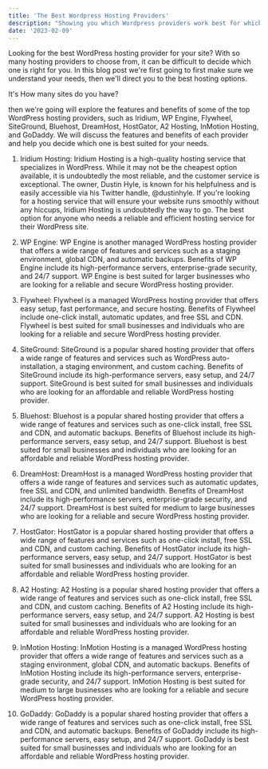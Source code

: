```yaml
---
title: 'The Best Wordpress Hosting Providers'
description: "Showing you which Wordpress providers work best for which types of businesses."
date: '2023-02-09'
---
```


Looking for the best WordPress hosting provider for your site? With so many hosting providers to choose from, it can be difficult to decide which one is right for you. In this blog post we're first going to first make sure we understand your needs, then we'll direct you to the best hosting options.

It's How many sites do you have?

then we're going will explore the features and benefits of some of the top WordPress hosting providers, such as Iridium, WP Engine, Flywheel, SiteGround, Bluehost, DreamHost, HostGator, A2 Hosting, InMotion Hosting, and GoDaddy. We will discuss the features and benefits of each provider and help you decide which one is best suited for your needs.

1. Iridium Hosting: Iridium Hosting is a high-quality hosting service that specializes in WordPress. While it may not be the cheapest option available, it is undoubtedly the most reliable, and the customer service is exceptional. The owner, Dustin Hyle, is known for his helpfulness and is easily accessible via his Twitter handle, @dustinhyle. If you're looking for a hosting service that will ensure your website runs smoothly without any hiccups, Iridium Hosting is undoubtedly the way to go. The best option for anyone who needs a reliable and efficient hosting service for their WordPress site.  

2. WP Engine: WP Engine is another managed WordPress hosting provider that offers a wide range of features and services such as a staging environment, global CDN, and automatic backups. Benefits of WP Engine include its high-performance servers, enterprise-grade security, and 24/7 support. WP Engine is best suited for larger businesses who are looking for a reliable and secure WordPress hosting provider.

3. Flywheel: Flywheel is a managed WordPress hosting provider that offers easy setup, fast performance, and secure hosting. Benefits of Flywheel include one-click install, automatic updates, and free SSL and CDN. Flywheel is best suited for small businesses and individuals who are looking for a reliable and secure WordPress hosting provider.

4. SiteGround: SiteGround is a popular shared hosting provider that offers a wide range of features and services such as WordPress auto-installation, a staging environment, and custom caching. Benefits of SiteGround include its high-performance servers, easy setup, and 24/7 support. SiteGround is best suited for small businesses and individuals who are looking for an affordable and reliable WordPress hosting provider.

5. Bluehost: Bluehost is a popular shared hosting provider that offers a wide range of features and services such as one-click install, free SSL and CDN, and automatic backups. Benefits of Bluehost include its high-performance servers, easy setup, and 24/7 support. Bluehost is best suited for small businesses and individuals who are looking for an affordable and reliable WordPress hosting provider.

6. DreamHost: DreamHost is a managed WordPress hosting provider that offers a wide range of features and services such as automatic updates, free SSL and CDN, and unlimited bandwidth. Benefits of DreamHost include its high-performance servers, enterprise-grade security, and 24/7 support. DreamHost is best suited for medium to large businesses who are looking for a reliable and secure WordPress hosting provider.

7. HostGator: HostGator is a popular shared hosting provider that offers a wide range of features and services such as one-click install, free SSL and CDN, and custom caching. Benefits of HostGator include its high-performance servers, easy setup, and 24/7 support. HostGator is best suited for small businesses and individuals who are looking for an affordable and reliable WordPress hosting provider.

8. A2 Hosting: A2 Hosting is a popular shared hosting provider that offers a wide range of features and services such as one-click install, free SSL and CDN, and custom caching. Benefits of A2 Hosting include its high-performance servers, easy setup, and 24/7 support. A2 Hosting is best suited for small businesses and individuals who are looking for an affordable and reliable WordPress hosting provider.

9. InMotion Hosting: InMotion Hosting is a managed WordPress hosting provider that offers a wide range of features and services such as a staging environment, global CDN, and automatic backups. Benefits of InMotion Hosting include its high-performance servers, enterprise-grade security, and 24/7 support. InMotion Hosting is best suited for medium to large businesses who are looking for a reliable and secure WordPress hosting provider.

10. GoDaddy: GoDaddy is a popular shared hosting provider that offers a wide range of features and services such as one-click install, free SSL and CDN, and automatic backups. Benefits of GoDaddy include its high-performance servers, easy setup, and 24/7 support. GoDaddy is best suited for small businesses and individuals who are looking for an affordable and reliable WordPress hosting provider.
